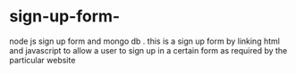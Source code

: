 # sign-up-form-
node js sign up form and mongo db . this is a sign up form by linking html and javascript to allow a user to sign up in a certain form as required by the particular website 
